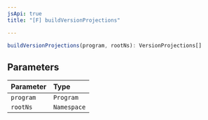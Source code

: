 ```yaml
---
jsApi: true
title: "[F] buildVersionProjections"

---
```

```ts
buildVersionProjections(program, rootNs): VersionProjections[]
```

## Parameters

| Parameter | Type |
| :------ | :------ |
| `program` | `Program` |
| `rootNs` | `Namespace` |
